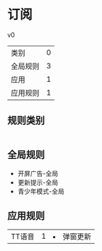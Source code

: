 # 订阅

v0

|||
| - |:-:|
|类别|0|
|全局规则|3|
|应用|1|
|应用规则|1|

## 规则类别

|||
| - |:-:|


## 全局规则

- 开屏广告-全局
- 更新提示-全局
- 青少年模式-全局

## 应用规则

||||
| - |:-:|-|
|TT语音|1|<li>弹窗更新|
